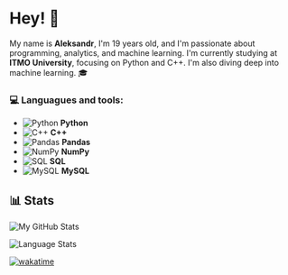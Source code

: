 # Hey! 👋

My name is **Aleksandr**, I'm 19 years old, and I'm passionate about programming, analytics, and machine learning. I'm currently studying at **ITMO University**, focusing on Python and C++. I'm also diving deep into machine learning. 🎓


### 💻 Languagues and tools:

- ![Python](https://img.shields.io/badge/Python-3776AB?style=for-the-badge&logo=python&logoColor=white) **Python**
- ![C++](https://img.shields.io/badge/C++-00599C?style=for-the-badge&logo=cplusplus&logoColor=white) **C++**
- ![Pandas](https://img.shields.io/badge/Pandas-150458?style=for-the-badge&logo=pandas&logoColor=white) **Pandas**
- ![NumPy](https://img.shields.io/badge/NumPy-013243?style=for-the-badge&logo=numpy&logoColor=white) **NumPy**
- ![SQL](https://img.shields.io/badge/SQL-003B57?style=for-the-badge&logo=sqlite&logoColor=white) **SQL**
- ![MySQL](https://img.shields.io/badge/MySQL-00758F?style=for-the-badge&logo=mysql&logoColor=white) **MySQL**



## 📊 Stats

![My GitHub Stats](https://github-readme-stats.vercel.app/api?username=Sanchell1o&show_icons=true&theme=tokyonight)

![Language Stats](https://github-readme-stats.vercel.app/api/top-langs/?username=Sanchell1o&layout=compact&theme=tokyonight)

<!--START_SECTION:SHOW_LANGUAGE-->
<!--END_SECTION:SHOW_LANGUAGE-->

<!--START_SECTION:SHOW_EDITORS-->
<!--END_SECTION:SHOW_EDITORS-->

<!--START_SECTION:SHOW_PROJECTS-->
<!--END_SECTION:SHOW_PROJECTS-->


[![wakatime](https://wakatime.com/badge/user/018b8259-0f6e-434e-bd17-7042c3d58f70.svg)](https://wakatime.com/@018b8259-0f6e-434e-bd17-7042c3d58f70)
